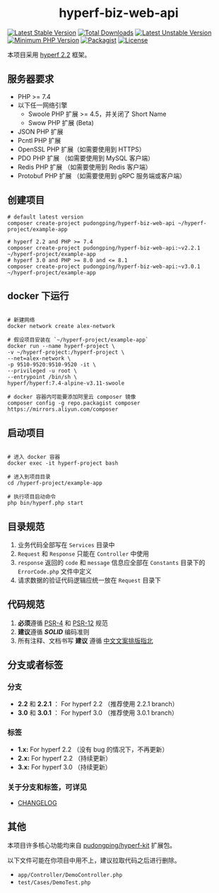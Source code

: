 <h1 align="center">hyperf-biz-web-api</h1>

<p align="center">

[![Latest Stable Version](https://poser.pugx.org/pudongping/hyperf-biz-web-api/v/stable.svg)](https://packagist.org/packages/pudongping/hyperf-biz-web-api)
[![Total Downloads](https://poser.pugx.org/pudongping/hyperf-biz-web-api/downloads.svg)](https://packagist.org/packages/pudongping/hyperf-biz-web-api)
[![Latest Unstable Version](https://poser.pugx.org/pudongping/hyperf-biz-web-api/v/unstable.svg)](https://packagist.org/packages/pudongping/hyperf-biz-web-api)
[![Minimum PHP Version](http://img.shields.io/badge/php-%3E%3D%207.4-8892BF.svg)](https://php.net/)
[![Packagist](https://img.shields.io/packagist/v/pudongping/hyperf-biz-web-api.svg)](https://github.com/pudongping/hyperf-biz-web-api)
[![License](https://poser.pugx.org/pudongping/hyperf-biz-web-api/license)](https://packagist.org/packages/pudongping/hyperf-biz-web-api)

</p>

本项目采用 [hyperf 2.2](https://hyperf.wiki/2.2/#/README) 框架。

## 服务器要求

- PHP >= 7.4
- 以下任一网络引擎
    - Swoole PHP 扩展 >= 4.5，并关闭了 Short Name
    - Swow PHP 扩展 (Beta)
- JSON PHP 扩展
- Pcntl PHP 扩展
- OpenSSL PHP 扩展（如需要使用到 HTTPS）
- PDO PHP 扩展 （如需要使用到 MySQL 客户端）
- Redis PHP 扩展 （如需要使用到 Redis 客户端）
- Protobuf PHP 扩展 （如需要使用到 gRPC 服务端或客户端）

## 创建项目

```shell
# default latest version
composer create-project pudongping/hyperf-biz-web-api ~/hyperf-project/example-app

# hyperf 2.2 and PHP >= 7.4
composer create-project pudongping/hyperf-biz-web-api:~v2.2.1 ~/hyperf-project/example-app
# hyperf 3.0 and PHP >= 8.0 and <= 8.1
composer create-project pudongping/hyperf-biz-web-api:~v3.0.1 ~/hyperf-project/example-app
```

## docker 下运行

```shell

# 新建网络
docker network create alex-network

# 假设项目安装在 `~/hyperf-project/example-app`
docker run --name hyperf-project \
-v ~/hyperf-project:/hyperf-project \
--net=alex-network \
-p 9510-9520:9510-9520 -it \
--privileged -u root \
--entrypoint /bin/sh \
hyperf/hyperf:7.4-alpine-v3.11-swoole

# docker 容器内可能要添加阿里云 composer 镜像
composer config -g repo.packagist composer https://mirrors.aliyun.com/composer

```

## 启动项目

```shell

# 进入 docker 容器
docker exec -it hyperf-project bash

# 进入到项目目录
cd /hyperf-project/example-app

# 执行项目启动命令
php bin/hyperf.php start

```

## 目录规范

1. 业务代码全部写在 `Services` 目录中
2. `Request` 和 `Response` 只能在 `Controller` 中使用
3. `response` 返回的 `code` 和 `message` 信息应全部在 `Constants` 目录下的 `ErrorCode.php` 文件中定义
4. 请求数据的验证代码逻辑应统一放在 `Request` 目录下

## 代码规范

1. **必须**遵循 [PSR-4](https://learnku.com/docs/psr/psr-4-autoloader-meta/1610) 和 [PSR-12](https://learnku.com/docs/psr/psr-12-extended-coding-style-guide/5789) 规范
2. **建议**遵循 ***SOLID*** 编码准则
3. 所有注释、文档书写 **建议** 遵循 [中文文案排版指北](https://github.com/sparanoid/chinese-copywriting-guidelines)

## 分支或者标签

### 分支

- **2.2** 和 **2.2.1** ： For hyperf 2.2 （推荐使用 2.2.1 branch）
- **3.0** 和 **3.0.1** ： For hyperf 3.0 （推荐使用 3.0.1 branch）

### 标签

- **1.x:** For hyperf 2.2 （没有 bug 的情况下，不再更新）
- **2.x:** For hyperf 2.2 （持续更新）
- **3.x:** For hyperf 3.0 （持续更新）

### 关于分支和标签，可详见

- [CHANGELOG](./CHANGELOG.md)

## 其他

本项目许多核心功能均来自 [pudongping/hyperf-kit](https://github.com/pudongping/hyperf-kit) 扩展包。

以下文件可能在你项目中用不上，建议拉取代码之后进行删除。

- `app/Controller/DemoController.php`
- `test/Cases/DemoTest.php`
